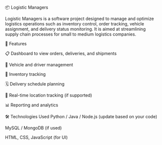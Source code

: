 📦 Logistic Managers 

Logistic Managers is a software project designed to manage and optimize logistics operations such as inventory control, order tracking, vehicle assignment, and delivery status monitoring. It is aimed at streamlining supply chain processes for small to medium logistics companies.

🚀 Features

📋 Dashboard to view orders, deliveries, and shipments

🚛 Vehicle and driver management

🧾 Inventory tracking

🗓️ Delivery schedule planning

📍 Real-time location tracking (if supported)

📊 Reporting and analytics

🛠️ Technologies Used
Python / Java / Node.js (update based on your code)

MySQL / MongoDB (if used)

HTML, CSS, JavaScript (for UI)




